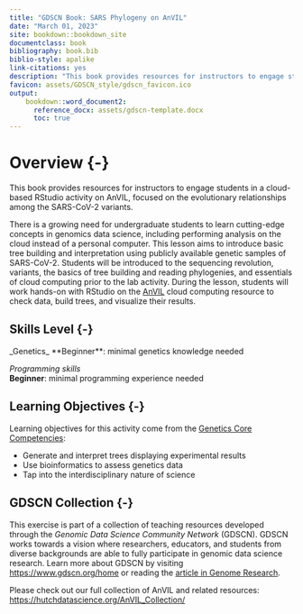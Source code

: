 ```yaml
---
title: "GDSCN Book: SARS Phylogeny on AnVIL"
date: "March 01, 2023"
site: bookdown::bookdown_site
documentclass: book
bibliography: book.bib
biblio-style: apalike
link-citations: yes
description: "This book provides resources for instructors to engage students in a cloud-based RStudio activity on AnVIL, focused on the evolutionary history of SARS-CoV-2 variants."
favicon: assets/GDSCN_style/gdscn_favicon.ico
output:
    bookdown::word_document2:
      reference_docx: assets/gdscn-template.docx
      toc: true
---
```


# Overview {-}

This book provides resources for instructors to engage students in a cloud-based RStudio activity on AnVIL, focused on the evolutionary relationships among the SARS-CoV-2 variants.

There is a growing need for undergraduate students to learn cutting-edge concepts in genomics data science, including performing analysis on the cloud instead of a personal computer. This lesson aims to introduce basic tree building and interpretation using publicly available genetic samples of SARS-CoV-2. Students will be introduced to the sequencing revolution, variants, the basics of tree building and reading phylogenies, and essentials of cloud computing prior to the lab activity. During the lesson, students will work hands-on with RStudio on the [AnVIL](https://anvilproject.org/) cloud computing resource to check data, build trees, and visualize their results.

## Skills Level {-}

<div class = "notice">
_Genetics_  
**Beginner**: minimal genetics knowledge needed
 
_Programming skills_  
**Beginner**: minimal programming experience needed
</div>

## Learning Objectives {-}

Learning objectives for this activity come from the [Genetics Core Competencies](https://genetics-gsa.org/education/genetics-learning-framework/):

- Generate and interpret trees displaying experimental results
- Use bioinformatics to assess genetics data
- Tap into the interdisciplinary nature of science

## GDSCN Collection {-}

This exercise is part of a collection of teaching resources developed through the *Genomic Data Science Community Network* (GDSCN). GDSCN works towards a vision where researchers, educators, and students from diverse backgrounds are able to fully participate in genomic data science research.  Learn more about GDSCN by visiting https://www.gdscn.org/home or reading the [article in Genome Research](https://doi.org/10.1101/gr.276496.121).

Please check out our full collection of AnVIL and related resources: https://hutchdatascience.org/AnVIL_Collection/


